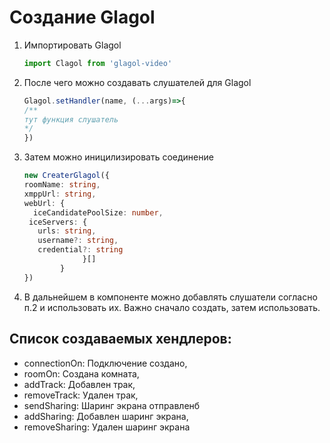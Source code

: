# Создание Glagol

1. Импортировать Glagol
   ```javascript
   import Clagol from 'glagol-video'
   ```

2. После чего можно создавать слушателей для Glagol
   ```javascript
   Glagol.setHandler(name, (...args)=>{
   /**
   тут функция слушатель
   */
   })
3. Затем можно иницилизировать соединение
   ```typescript
   new CreaterGlagol({
   roomName: string,
   xmppUrl: string,
   webUrl: {
     iceCandidatePoolSize: number,
    iceServers: {
      urls: string,
      username?: string,
      credential?: string
                }[]
           }
   })

4. В дальнейшем в компоненте можно добавлять слушатели согласно п.2 и использовать их. Важно сначало создать, затем
   использовать.

## Список создаваемых хендлеров:

- connectionOn: Подключение создано,
- roomOn: Создана комната,
- addTrack: Добавлен трак,
- removeTrack: Удален трак,
- sendSharing: Шаринг экрана отправленб
- addSharing: Добавлен шаринг экрана,
- removeSharing: Удален шаринг экрана

